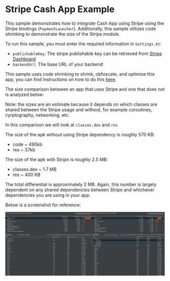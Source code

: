 # Stripe Cash App Example

This sample demonstrates how to integrate Cash App using Stripe using the Stripe bindings (`PaymentLauncher`).
Additionally, this sample utilizes code shrinking to demonstrate the size of the Stripe module.

To run this sample, you must enter the required information in `Settings.kt`:
- `publishableKey`: The stripe publishable key can be retrieved from [Stripe Dashboard](https://dashboard.stripe.com/test/apikeys)
- `backendUrl`: The base URL of your backend

This sample uses code shrinking to shrink, obfuscate, and optimize this app, you can find instructions on how to do this [here](https://developer.android.com/build/shrink-code).

The size comparison between an app that uses Stripe and one that does not is analyzed below:

Note: the sizes are an estimate because it depends on which classes are shared between the Stripe usage and without, for example coroutines, cyrptography, networking, etc.

In this comparison we will look at `classes.dex` and `res`

The size of the apk without using Stripe dependency is roughly 570 KB:
- code ~ 490kb
- res ~ 37kb

The size of the apk with Stripe is roughly 2.5 MB:
- classes.dex ~ 1.7 MB
- res ~ 400 KB

The total differential is approximately 2 MB. Again, this number is largely dependent on any shared dependencies between Stripe and whichever dependencies you are using in your app.

Below is a screenshot for reference:

<img src="./sizes.png" />
